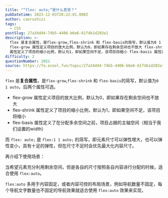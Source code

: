 ```yaml
---
title: "”flex: auto;“是什么意思？"
pubDatetime: 2023-12-03T20:22:01.000Z
author: caorushizi
tags:
  - CSS
postSlug: 27a34d44-74b5-4406-b6e6-61f4b1d203a1
description: >-
  flex 是复合属性，是flex-grow,flex-shrink 和 flex-basis的简写，默认值为0 1 auto，后两个属性可选。
  flex-grow 属性定义项目的放大比例，默认为0，即如果存在剩余空间也不放大 flex-shrink
  属性定义了项目的缩小比例，默认为1，即如果空间不足，该项目将缩小 flex-basis 属性定义了在分配多余空间之前，项目占据的主轴空间（相当于我们设
difficulty: 2
questionNumber: 2051
source: https://fe.ecool.fun/topic/27a34d44-74b5-4406-b6e6-61f4b1d203a1
---
```


`flex` 是**复合属性**，是`flex-grow`,`flex-shrink` 和 `flex-basis`的简写，默认值为`0 1 auto`，后两个属性可选。

- flex-grow 属性定义项目的放大比例，默认为0，即如果存在剩余空间也不放大
- flex-shrink 属性定义了项目的缩小比例，默认为1，即如果空间不足，该项目将缩小
- flex-basis 属性定义了在分配多余空间之前，项目占据的主轴空间（相当于我们设置的width）

而 `flex: auto;` 是 `flex:1 1 auto;` 的简写，即元素尺寸可以弹性增大，也可以弹性变小，具有十足的弹性，但在尺寸不足时会优先最大化内容尺寸。

再介绍下使用场景：

当希望元素充分利用剩余空间，但是各自的尺寸按照各自内容进行分配的时候，适合使用 `flex:auto`。

`flex:auto` 多用于内容固定，或者内容可控的布局场景，例如导航数量不固定，每个导航文字数量也不固定的导航效果就适合使用 `flex:auto` 效果来实现，
